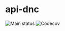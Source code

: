 # api-dnc

![Main status](https://github.com/prusya/cicd/actions/workflows/main.yml/badge.svg)
![Codecov](https://codecov.io/gh/prusya/cicd/branch/main/graph/badge.svg?token=ASO4US3KYN)